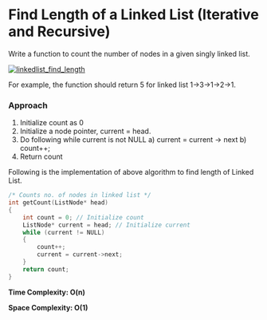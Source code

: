
# Find Length of a Linked List (Iterative and Recursive)

Write a function to count the number of nodes in a given singly linked list.

[![linkedlist_find_length](https://media.geeksforgeeks.org/wp-content/cdn-uploads/gq/2015/03/Linkedlist_find_length.png "Click to enlarge")](https://media.geeksforgeeks.org/wp-content/cdn-uploads/gq/2015/03/Linkedlist_find_length.png)

For example, the function should return 5 for linked list 1->3->1->2->1.
### Approach
1) Initialize count as 0 
2) Initialize a node pointer, current = head.
3) Do following while current is not NULL
     a) current = current -> next
     b) count++;
4) Return count


Following is the implementation of above algorithm to find length of Linked List.
```c++
/* Counts no. of nodes in linked list */
int getCount(ListNode* head) 
{ 
	int count = 0; // Initialize count 
	ListNode* current = head; // Initialize current 
	while (current != NULL) 
	{ 
		count++; 
		current = current->next; 
	} 
	return count; 
}
```
**Time Complexity: O(n)**

**Space Complexity: O(1)**
